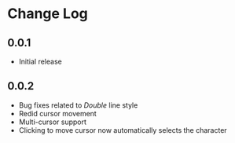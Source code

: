 # Change Log

## 0.0.1
- Initial release

## 0.0.2
- Bug fixes related to *Double* line style
- Redid cursor movement
- Multi-cursor support
- Clicking to move cursor now automatically selects the character